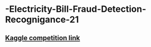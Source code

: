 # -Electricity-Bill-Fraud-Detection-Recognigance-21

## [Kaggle competition link](https://www.kaggle.com/c/recognizance-1/overview/description)
